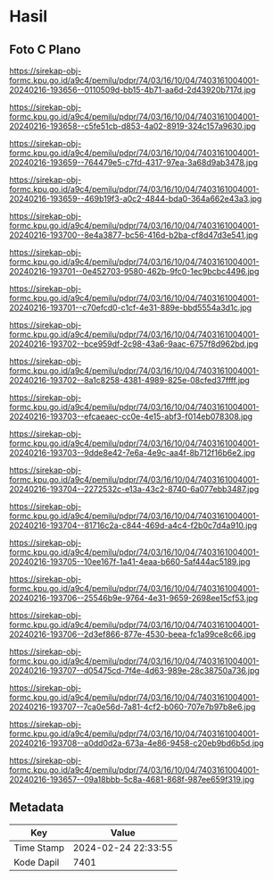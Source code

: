 # Hasil

## Foto C Plano

https://sirekap-obj-formc.kpu.go.id/a9c4/pemilu/pdpr/74/03/16/10/04/7403161004001-20240216-193656--0110509d-bb15-4b71-aa6d-2d43920b717d.jpg

https://sirekap-obj-formc.kpu.go.id/a9c4/pemilu/pdpr/74/03/16/10/04/7403161004001-20240216-193658--c5fe51cb-d853-4a02-8919-324c157a9630.jpg

https://sirekap-obj-formc.kpu.go.id/a9c4/pemilu/pdpr/74/03/16/10/04/7403161004001-20240216-193659--764479e5-c7fd-4317-97ea-3a68d9ab3478.jpg

https://sirekap-obj-formc.kpu.go.id/a9c4/pemilu/pdpr/74/03/16/10/04/7403161004001-20240216-193659--469b19f3-a0c2-4844-bda0-364a662e43a3.jpg

https://sirekap-obj-formc.kpu.go.id/a9c4/pemilu/pdpr/74/03/16/10/04/7403161004001-20240216-193700--8e4a3877-bc56-416d-b2ba-cf8d47d3e541.jpg

https://sirekap-obj-formc.kpu.go.id/a9c4/pemilu/pdpr/74/03/16/10/04/7403161004001-20240216-193701--0e452703-9580-462b-9fc0-1ec9bcbc4496.jpg

https://sirekap-obj-formc.kpu.go.id/a9c4/pemilu/pdpr/74/03/16/10/04/7403161004001-20240216-193701--c70efcd0-c1cf-4e31-889e-bbd5554a3d1c.jpg

https://sirekap-obj-formc.kpu.go.id/a9c4/pemilu/pdpr/74/03/16/10/04/7403161004001-20240216-193702--bce959df-2c98-43a6-9aac-6757f8d962bd.jpg

https://sirekap-obj-formc.kpu.go.id/a9c4/pemilu/pdpr/74/03/16/10/04/7403161004001-20240216-193702--8a1c8258-4381-4989-825e-08cfed37ffff.jpg

https://sirekap-obj-formc.kpu.go.id/a9c4/pemilu/pdpr/74/03/16/10/04/7403161004001-20240216-193703--efcaeaec-cc0e-4e15-abf3-f014eb078308.jpg

https://sirekap-obj-formc.kpu.go.id/a9c4/pemilu/pdpr/74/03/16/10/04/7403161004001-20240216-193703--9dde8e42-7e6a-4e9c-aa4f-8b712f16b6e2.jpg

https://sirekap-obj-formc.kpu.go.id/a9c4/pemilu/pdpr/74/03/16/10/04/7403161004001-20240216-193704--2272532c-e13a-43c2-8740-6a077ebb3487.jpg

https://sirekap-obj-formc.kpu.go.id/a9c4/pemilu/pdpr/74/03/16/10/04/7403161004001-20240216-193704--81716c2a-c844-469d-a4c4-f2b0c7d4a910.jpg

https://sirekap-obj-formc.kpu.go.id/a9c4/pemilu/pdpr/74/03/16/10/04/7403161004001-20240216-193705--10ee167f-1a41-4eaa-b660-5af444ac5189.jpg

https://sirekap-obj-formc.kpu.go.id/a9c4/pemilu/pdpr/74/03/16/10/04/7403161004001-20240216-193706--25546b9e-9764-4e31-9659-2698ee15cf53.jpg

https://sirekap-obj-formc.kpu.go.id/a9c4/pemilu/pdpr/74/03/16/10/04/7403161004001-20240216-193706--2d3ef866-877e-4530-beea-fc1a99ce8c66.jpg

https://sirekap-obj-formc.kpu.go.id/a9c4/pemilu/pdpr/74/03/16/10/04/7403161004001-20240216-193707--d05475cd-7f4e-4d63-989e-28c38750a736.jpg

https://sirekap-obj-formc.kpu.go.id/a9c4/pemilu/pdpr/74/03/16/10/04/7403161004001-20240216-193707--7ca0e56d-7a81-4cf2-b060-707e7b97b8e6.jpg

https://sirekap-obj-formc.kpu.go.id/a9c4/pemilu/pdpr/74/03/16/10/04/7403161004001-20240216-193708--a0dd0d2a-673a-4e86-9458-c20eb9bd6b5d.jpg

https://sirekap-obj-formc.kpu.go.id/a9c4/pemilu/pdpr/74/03/16/10/04/7403161004001-20240216-193657--09a18bbb-5c8a-4681-868f-987ee659f319.jpg


## Metadata

| Key        | Value               |
| ---------- | ------------------- |
| Time Stamp | 2024-02-24 22:33:55 |
| Kode Dapil | 7401                |




